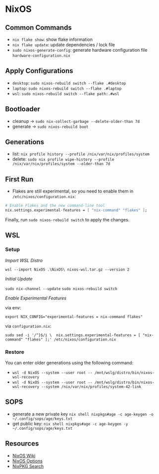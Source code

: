 # NixOS

## Common Commands

- `nix flake show`: show flake information
- `nix flake update`: update dependencies / lock file
- `sudo nixos-generate-config`: generate hardware configuration file `hardware-configuration.nix`

## Apply Configurations

- `desktop`: `sudo nixos-rebuild switch --flake .#desktop`
- `laptop`: `sudo nixos-rebuild switch --flake .#laptop`
- `wsl`: `sudo nixos-rebuild switch --flake path:.#wsl`

## Bootloader

- cleanup -> `sudo nix-collect-garbage --delete-older-than 7d`
- generate -> `sudo nixos-rebuild boot`

## Generations

- list: `nix profile history --profile /nix/var/nix/profiles/system`
- delete: `sudo nix profile wipe-history --profile /nix/var/nix/profiles/system --older-than 7d`

## First Run

- Flakes are still experimental, so you need to enable them in `/etc/nixos/configuration.nix`:

```nix
# Enable Flakes and the new command-line tool
nix.settings.experimental-features = [ "nix-command" "flakes" ];
```

Finally, run `sudo nixos-rebuild switch` to apply the changes.

## WSL

### Setup

*Import WSL Distro*

`wsl --import NixOS .\NixOS\ nixos-wsl.tar.gz --version 2`

*Initial Update*

`sudo nix-channel --update`
`sudo nixos-rebuild switch`

*Enable Experimental Features*

via env:

``export NIX_CONFIG="experimental-features = nix-command flakes"``

via `configuration.nix`:

`sudo sed -i '/^}$/i \  nix.settings.experimental-features = [ "nix-command" "flakes" ];' /etc/nixos/configuration.nix`

### Restore

You can enter older generations using the following command:

- `wsl -d NixOS --system --user root -- /mnt/wslg/distro/bin/nixos-wsl-recovery`
- `wsl -d NixOS --system --user root -- /mnt/wslg/distro/bin/nixos-wsl-recovery --system /nix/var/nix/profiles/system-42-link`

## SOPS

- generate a new private key `nix shell nixpkgs#age -c age-keygen -o ~/.config/sops/age/keys.txt`
- get public key: `nix shell nixpkgs#age -c age-keygen -y ~/.config/sops/age/keys.txt`

## Resources

- [NixOS Wiki](https://nixos.wiki/wiki/Main_Page)
- [NixOS Options](https://mynixos.com/)
- [NixPKG Search](https://search.nixos.org/packages)

